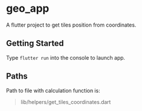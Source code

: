 # geo_app

A flutter project to get tiles position from coordinates.

## Getting Started

Type ```flutter run``` into the console to launch app.

## Paths

Path to file with calculation function is: 
> lib/helpers/get_tiles_coordinates.dart
